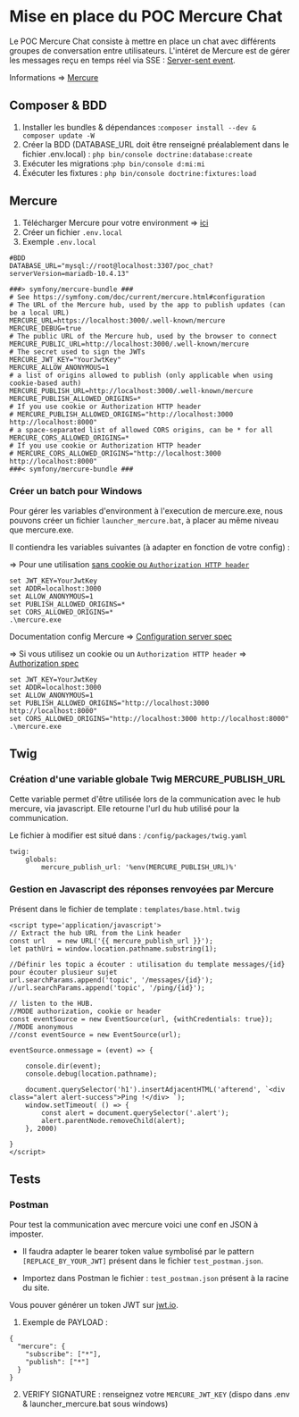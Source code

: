 
# Mise en place du POC Mercure Chat

Le POC Mercure Chat consiste à mettre en place un chat avec différents groupes de conversation entre utilisateurs.
L'intéret de Mercure est de gérer les messages reçu en temps réel via SSE : [Server-sent event](https://en.wikipedia.org/wiki/Server-sent_events).

Informations  => [Mercure](https://mercure.rocks/)

## Composer & BDD
1. Installer les bundles & dépendances :`composer install --dev & composer update -W`
2. Créer la BDD (DATABASE_URL doit être renseigné préalablement dans le fichier .env.local) : ``php bin/console doctrine:database:create``
3. Exécuter les migrations :``php bin/console d:mi:mi``
4. Éxécuter les fixtures : ``php bin/console doctrine:fixtures:load``

## Mercure

1. Télécharger Mercure pour votre environment => [ici](https://github.com/dunglas/mercure/releases)
2. Créer un fichier ``.env.local``
3. Exemple ``.env.local``

```
#BDD
DATABASE_URL="mysql://root@localhost:3307/poc_chat?serverVersion=mariadb-10.4.13"

###> symfony/mercure-bundle ###
# See https://symfony.com/doc/current/mercure.html#configuration
# The URL of the Mercure hub, used by the app to publish updates (can be a local URL)
MERCURE_URL=https://localhost:3000/.well-known/mercure
MERCURE_DEBUG=true
# The public URL of the Mercure hub, used by the browser to connect
MERCURE_PUBLIC_URL=http://localhost:3000/.well-known/mercure
# The secret used to sign the JWTs
MERCURE_JWT_KEY="YourJwtKey"
MERCURE_ALLOW_ANONYMOUS=1
# a list of origins allowed to publish (only applicable when using cookie-based auth)
MERCURE_PUBLISH_URL=http://localhost:3000/.well-known/mercure
MERCURE_PUBLISH_ALLOWED_ORIGINS=*
# If you use cookie or Authorization HTTP header
# MERCURE_PUBLISH_ALLOWED_ORIGINS="http://localhost:3000 http://localhost:8000"
# a space-separated list of allowed CORS origins, can be * for all
MERCURE_CORS_ALLOWED_ORIGINS=*
# If you use cookie or Authorization HTTP header
# MERCURE_CORS_ALLOWED_ORIGINS="http://localhost:3000 http://localhost:8000"
###< symfony/mercure-bundle ###
```
### Créer un batch pour Windows
Pour gérer les variables d'environment à l'execution de mercure.exe, nous pouvons créer un fichier ``launcher_mercure.bat``, à placer au même niveau que mercure.exe.

Il contiendra les variables suivantes (à adapter en fonction de votre config) :

=> Pour une utilisation <u>sans cookie ou  ``Authorization HTTP header``</u>
```
set JWT_KEY=YourJwtKey
set ADDR=localhost:3000
set ALLOW_ANONYMOUS=1
set PUBLISH_ALLOWED_ORIGINS=*
set CORS_ALLOWED_ORIGINS=*
.\mercure.exe
```
Documentation config Mercure => [Configuration server spec](https://mercure.rocks/docs/hub/config)

=> Si vous utilisez un cookie ou un ``Authorization HTTP header`` => [Authorization spec](https://mercure.rocks/spec#authorization)

```
set JWT_KEY=YourJwtKey
set ADDR=localhost:3000
set ALLOW_ANONYMOUS=1
set PUBLISH_ALLOWED_ORIGINS="http://localhost:3000 http://localhost:8000"
set CORS_ALLOWED_ORIGINS="http://localhost:3000 http://localhost:8000"
.\mercure.exe
```


## Twig
### Création d'une variable globale Twig MERCURE_PUBLISH_URL

Cette variable permet d'être utilisée lors de la communication avec le hub mercure, via javascript.
Elle retourne l'url du hub utilisé pour la communication.

Le fichier à modifier est situé dans : ```/config/packages/twig.yaml```
```
twig:
    globals:
        mercure_publish_url: '%env(MERCURE_PUBLISH_URL)%'
```
### Gestion en Javascript des réponses renvoyées par Mercure

Présent dans le fichier de template : ```templates/base.html.twig```
```
<script type='application/javascript'>
// Extract the hub URL from the Link header
const url   = new URL('{{ mercure_publish_url }}');
let pathUri = window.location.pathname.substring(1);

//Définir les topic a écouter : utilisation du template messages/{id} pour écouter plusieur sujet
url.searchParams.append('topic', '/messages/{id}');
//url.searchParams.append('topic', '/ping/{id}');

// listen to the HUB.
//MODE authorization, cookie or header
const eventSource = new EventSource(url, {withCredentials: true});
//MODE anonymous
//const eventSource = new EventSource(url);

eventSource.onmessage = (event) => {

    console.dir(event);
    console.debug(location.pathname);

    document.querySelector('h1').insertAdjacentHTML('afterend', `<div class="alert alert-success">Ping !</div> `);
    window.setTimeout( () => {
        const alert = document.querySelector('.alert');
        alert.parentNode.removeChild(alert);
    }, 2000)

}
</script>
```

## Tests
### Postman

Pour test la communication avec mercure voici une conf en JSON à imposter.

* Il faudra adapter le bearer token value symbolisé par le pattern ``[REPLACE_BY_YOUR_JWT]`` présent dans le fichier `test_postman.json`. 

* Importez dans Postman le fichier : `test_postman.json` présent à la racine du site.

Vous pouver générer un token JWT sur [jwt.io](jwt.io).

1. Exemple de PAYLOAD :
```
{
  "mercure": {
    "subscribe": ["*"],
    "publish": ["*"]
  }
}
```
    
2. VERIFY SIGNATURE : renseignez votre `MERCURE_JWT_KEY` (dispo dans .env & launcher_mercure.bat sous windows)